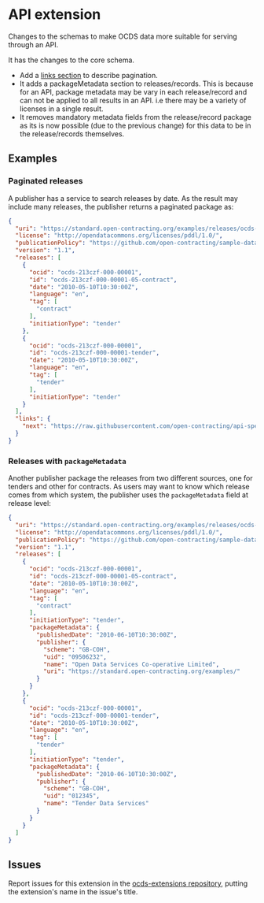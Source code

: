 # API extension

Changes to the schemas to make OCDS data more suitable for serving through an API.

It has the changes to the core schema.

* Add a [links section](https://github.com/open-contracting/api-specification) to describe pagination.
* It adds a packageMetadata section to releases/records.  This is because for an API, package metadata may be vary in each release/record and can not be applied to all results in an API. i.e there may be a variety of licenses in a single result.
* It removes mandatory metadata fields from the release/record package as its is now possible (due to the previous change) for this data to be in the release/records themselves.

## Examples

### Paginated releases

A publisher has a service to search releases by date. As the result may include many releases, the publisher returns a paginated package as:

```json
{
  "uri": "https://standard.open-contracting.org/examples/releases/ocds-213czf-000-00001-05-contract.json",
  "license": "http://opendatacommons.org/licenses/pddl/1.0/",
  "publicationPolicy": "https://github.com/open-contracting/sample-data/",
  "version": "1.1",
  "releases": [
    {
      "ocid": "ocds-213czf-000-00001",
      "id": "ocds-213czf-000-00001-05-contract",
      "date": "2010-05-10T10:30:00Z",
      "language": "en",
      "tag": [
        "contract"
      ],
      "initiationType": "tender"
    },
    {
      "ocid": "ocds-213czf-000-00001",
      "id": "ocds-213czf-000-00001-tender",
      "date": "2010-05-10T10:30:00Z",
      "language": "en",
      "tag": [
        "tender"
      ],
      "initiationType": "tender"
    }
  ],
  "links": {
    "next": "https://raw.githubusercontent.com/open-contracting/api-specification/master/multiple-file-api-next/releases-2015.json"
  }
}
```
### Releases with `packageMetadata`

Another publisher package the releases from two different sources, one for tenders and other for contracts. As users may want to know which release comes from which system, the publisher uses the `packageMetadata` field at release level:

```json
{
  "uri": "https://standard.open-contracting.org/examples/releases/ocds-213czf-000-00001-05-contract.json",
  "license": "http://opendatacommons.org/licenses/pddl/1.0/",
  "publicationPolicy": "https://github.com/open-contracting/sample-data/",
  "version": "1.1",
  "releases": [
    {
      "ocid": "ocds-213czf-000-00001",
      "id": "ocds-213czf-000-00001-05-contract",
      "date": "2010-05-10T10:30:00Z",
      "language": "en",
      "tag": [
        "contract"
      ],
      "initiationType": "tender",
      "packageMetadata": {
        "publishedDate": "2010-06-10T10:30:00Z",
        "publisher": {
          "scheme": "GB-COH",
          "uid": "09506232",
          "name": "Open Data Services Co-operative Limited",
          "uri": "https://standard.open-contracting.org/examples/"
        }
      }
    },
    {
      "ocid": "ocds-213czf-000-00001",
      "id": "ocds-213czf-000-00001-tender",
      "date": "2010-05-10T10:30:00Z",
      "language": "en",
      "tag": [
        "tender"
      ],
      "initiationType": "tender",
      "packageMetadata": {
        "publishedDate": "2010-06-10T10:30:00Z",
        "publisher": {
          "scheme": "GB-COH",
          "uid": "012345",
          "name": "Tender Data Services"
        }
      }
    }
  ]
}
```
## Issues

Report issues for this extension in the [ocds-extensions repository](https://github.com/open-contracting/ocds-extensions/issues), putting the extension's name in the issue's title.
